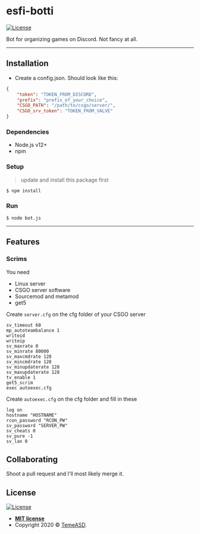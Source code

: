 # esfi-botti


[![License](http://img.shields.io/:license-mit-blue.svg?style=flat-square)](http://badges.mit-license.org)

Bot for organizing games on Discord. Not fancy at all.

---

## Installation

- Create a config.json. Should look like this: 

```json
{
    "token": "TOKEN_FROM_DISCORD",
    "prefix": "prefix_of_your_choice",
    "CSGO_PATH": "/path/to/csgo/server/",
    "CSGO_srv_token": "TOKEN_FROM_VALVE"
}

```

### Dependencies

- Node.js v12+
- npm

### Setup


> update and install this package first

```shell
$ npm install
```

### Run

```shell
$ node bot.js
```

---

## Features

### Scrims

You need
* Linux server
* CSGO server software
* Sourcemod and metamod
* get5

Create `server.cfg` on the cfg folder of your CSGO server

```ascii
sv_timeout 60
mp_autoteambalance 1
writeid
writeip
sv_maxrate 0
sv_minrate 80000
sv_maxcmdrate 128
sv_mincmdrate 128
sv_minupdaterate 128
sv_maxupdaterate 128
tv_enable 1
get5_scrim
exec autoexec.cfg
```

Create `autoexec.cfg` on the cfg folder and fill in these

```ascii
log on
hostname "HOSTNAME"
rcon_password "RCON_PW"
sv_password "SERVER_PW"
sv_cheats 0
sv_pure -1
sv_lan 0
```

## Collaborating

Shoot a pull request and I'll most likely merge it.

## License

[![License](http://img.shields.io/:license-mit-blue.svg?style=flat-square)](http://badges.mit-license.org)

- **[MIT license](http://opensource.org/licenses/mit-license.php)**
- Copyright 2020 © <a href="temeasd.github.io" target="_blank">TemeASD</a>.
